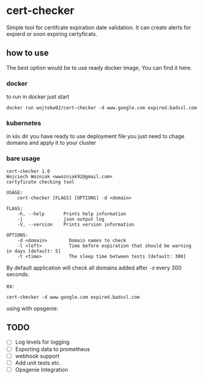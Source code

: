 # cert-checker
Simple tool for certifcate expiration date validation. It can create alerts for expierd or soon expiring certyficats.

## how to use
The best option would be to use ready docker image, You can find it here.

### docker
to run in docker just start
```
docker run wojtekw92/cert-checker -d www.google.com expired.badssl.com
```

### kubernetes

in `k8s` dir you have ready to use deployment file you just need to chage domains and apply it to your cluster

### bare usage

```
cert-checker 1.0
Wojciech Wozniak <wwozniak92@gmail.com>
certyficate checking tool

USAGE:
    cert-checker [FLAGS] [OPTIONS] -d <domain>

FLAGS:
    -h, --help       Prints help information
    -j               json output log
    -V, --version    Prints version information

OPTIONS:
    -d <domain>        Domain names to check
    -l <left>          Time before expiration that should be warning in days [default: 5]
    -t <time>          The sleep time between tests [default: 300]
```
By default application will check all domains added after `-d` every 300 seconds.

ex:
```
cert-checker -d www.google.com expired.badssl.com
```

using with opsgenie:




## TODO

- [ ] Log levels for logging
- [ ] Exporting data to prometheus
- [ ] webhook support
- [ ] Add unit tests etc.
- [ ] Opsgenie Integration
